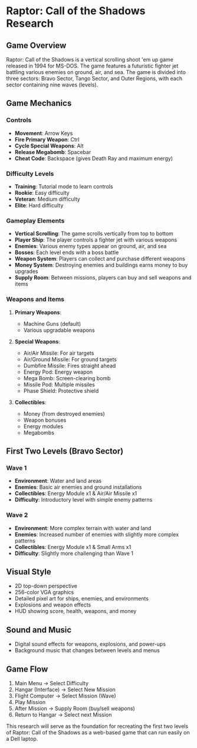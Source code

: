 # Raptor: Call of the Shadows Research

## Game Overview
Raptor: Call of the Shadows is a vertical scrolling shoot 'em up game released in 1994 for MS-DOS. The game features a futuristic fighter jet battling various enemies on ground, air, and sea. The game is divided into three sectors: Bravo Sector, Tango Sector, and Outer Regions, with each sector containing nine waves (levels).

## Game Mechanics

### Controls
- **Movement**: Arrow Keys
- **Fire Primary Weapon**: Ctrl
- **Cycle Special Weapons**: Alt
- **Release Megabomb**: Spacebar
- **Cheat Code**: Backspace (gives Death Ray and maximum energy)

### Difficulty Levels
- **Training**: Tutorial mode to learn controls
- **Rookie**: Easy difficulty
- **Veteran**: Medium difficulty
- **Elite**: Hard difficulty

### Gameplay Elements
- **Vertical Scrolling**: The game scrolls vertically from top to bottom
- **Player Ship**: The player controls a fighter jet with various weapons
- **Enemies**: Various enemy types appear on ground, air, and sea
- **Bosses**: Each level ends with a boss battle
- **Weapon System**: Players can collect and purchase different weapons
- **Money System**: Destroying enemies and buildings earns money to buy upgrades
- **Supply Room**: Between missions, players can buy and sell weapons and items

### Weapons and Items
1. **Primary Weapons**:
   - Machine Guns (default)
   - Various upgradable weapons

2. **Special Weapons**:
   - Air/Air Missile: For air targets
   - Air/Ground Missile: For ground targets
   - Dumbfire Missile: Fires straight ahead
   - Energy Pod: Energy weapon
   - Mega Bomb: Screen-clearing bomb
   - Missile Pod: Multiple missiles
   - Phase Shield: Protective shield

3. **Collectibles**:
   - Money (from destroyed enemies)
   - Weapon bonuses
   - Energy modules
   - Megabombs

## First Two Levels (Bravo Sector)

### Wave 1
- **Environment**: Water and land areas
- **Enemies**: Basic air enemies and ground installations
- **Collectibles**: Energy Module x1 & Air/Air Missile x1
- **Difficulty**: Introductory level with simple enemy patterns

### Wave 2
- **Environment**: More complex terrain with water and land
- **Enemies**: Increased number of enemies with slightly more complex patterns
- **Collectibles**: Energy Module x1 & Small Arms x1
- **Difficulty**: Slightly more challenging than Wave 1

## Visual Style
- 2D top-down perspective
- 256-color VGA graphics
- Detailed pixel art for ships, enemies, and environments
- Explosions and weapon effects
- HUD showing score, health, weapons, and money

## Sound and Music
- Digital sound effects for weapons, explosions, and power-ups
- Background music that changes between levels and menus

## Game Flow
1. Main Menu → Select Difficulty
2. Hangar (Interface) → Select New Mission
3. Flight Computer → Select Mission (Wave)
4. Play Mission
5. After Mission → Supply Room (buy/sell weapons)
6. Return to Hangar → Select next Mission

This research will serve as the foundation for recreating the first two levels of Raptor: Call of the Shadows as a web-based game that can run easily on a Dell laptop.

